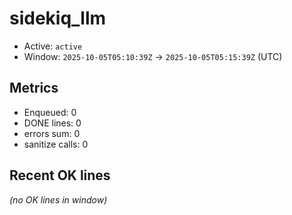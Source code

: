 # sidekiq_llm

- Active: `active`
- Window: `2025-10-05T05:10:39Z` → `2025-10-05T05:15:39Z` (UTC)

## Metrics
- Enqueued: 0
- DONE lines: 0
- errors sum: 0
- sanitize calls: 0

## Recent OK lines
_(no OK lines in window)_
